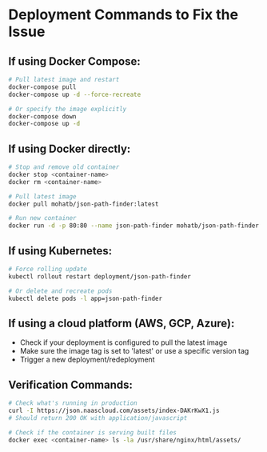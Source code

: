 # Deployment Commands to Fix the Issue

## If using Docker Compose:
```bash
# Pull latest image and restart
docker-compose pull
docker-compose up -d --force-recreate

# Or specify the image explicitly
docker-compose down
docker-compose up -d
```

## If using Docker directly:
```bash
# Stop and remove old container
docker stop <container-name>
docker rm <container-name>

# Pull latest image
docker pull mohatb/json-path-finder:latest

# Run new container
docker run -d -p 80:80 --name json-path-finder mohatb/json-path-finder:latest
```

## If using Kubernetes:
```bash
# Force rolling update
kubectl rollout restart deployment/json-path-finder

# Or delete and recreate pods
kubectl delete pods -l app=json-path-finder
```

## If using a cloud platform (AWS, GCP, Azure):
- Check if your deployment is configured to pull the latest image
- Make sure the image tag is set to 'latest' or use a specific version tag
- Trigger a new deployment/redeployment

## Verification Commands:
```bash
# Check what's running in production
curl -I https://json.naascloud.com/assets/index-DAKrKwX1.js
# Should return 200 OK with application/javascript

# Check if the container is serving built files
docker exec <container-name> ls -la /usr/share/nginx/html/assets/
```
